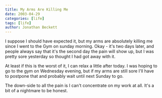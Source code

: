 ```yaml
---
title: My Arms Are Killing Me
date: 2003-04-29
categories: [life]
tags: [life]
author: Jonathan Beckett
---
```


I suppose I should have expected it, but my arms are absolutely killing me since I went to the Gym on sunday morning. Okay - it's two days later, and people always say that it's the second day the pain will show up, but I was pretty sore yesterday so thought I had got away with it.

At least if this is the worst of it, I can relax a little after today. I was hoping to go to the gym on Wednesday evening, but if my arms are still sore I'll have to postpone that and probably wait until next Sunday to go.

The down-side to all the pain is I can't concentrate on my work at all. It's a bit of a nightmare to be honest.